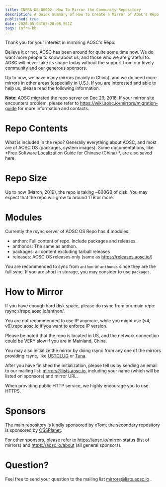 ```yaml
---
title: INFRA-KB-00002: How To Mirror the Community Repository
description: A Quick Summary of How to Create a Mirror of AOSC's Repo
published: true
date: 2020-05-04T05:28:08.561Z
tags: infra-kb
---
```


Thank you for your interest in mirroring AOSC's Repo.

Believe it or not, AOSC has been around for quite some time now. We do want more people to know about us, and those who we are grateful to. AOSC will never take its shape today without the support from our lovely community and our generous sponsors.

Up to now, we have many mirrors (mainly in China), and we do need more mirrors in other areas (especially in U.S.). If you are interested and able to help us, please read the following information.

**Note**: AOSC migrated the repo server on Dec 29, 2018. If your mirror site encounters problem, please refer to https://wiki.aosc.io/mirrors/migration-guide for more information and contacts.

# Repo Contents
What is included in the repo? Generally everything about AOSC, and most are of AOSC OS (packages, system images). Some documentations, like *Free Software Localization Guide for Chinese (China) *, are also saved here.

# Repo Size
Up to now (March, 2019), the repo is taking ~800GB of disk. You may expect that the repo will grow to around 1TB or more.


# Modules
Currently the rsync server of AOSC OS Repo has 4 modules:

- anthon: Full content of repo. Include packages and releases.
- anthonos: The same as anthon.
- packages: all content excluding tarball releases
- releases: AOSC OS releases only (same as https://releases.aosc.io/)

You are recommended to sync from `anthon` or `anthonos` since they are the full sync. If you are short in storage, you may consider to use `packages`.

# How to Mirror
If you have enough hard disk space, please do rsync from our main repo: rsync://repo.aosc.io/anthon/. 

You are not recommended to use IP anymore, while you might use (v4, v6).repo.aosc.io if you want to enforce IP version.

Please be noted that the repo is located in US, and the network connection could be VERY slow if you are in Mainland, China.

You may also initialize the mirror by doing rsync from any one of the mirrors providing rsync, like [USTCLUG](https://mirrors.ustc.edu.cn/) or [Tuna](https://mirrors.tuna.tsinghua.edu.cn/).

After you have finished the initialization, please tell us by sending an email to our mailing list: mirrors@lists.aosc.io, including your name (which will be listed on sponsors) and mirror URL.

When providing public HTTP service, we highly encourage you to use HTTPS.

# Sponsors
The main repository is kindly sponsored by [xTom](https://xtom.com); the secondary repository is sponsored by [OSSPlanet](http://ossplanet.net/).

For other sponsors, please refer to https://aosc.io/mirror-status (list of mirrors) and https://aosc.io/about (all general sponsors).

# Question?
Feel free to send your question to the mailing list mirrors@lists.aosc.io .
